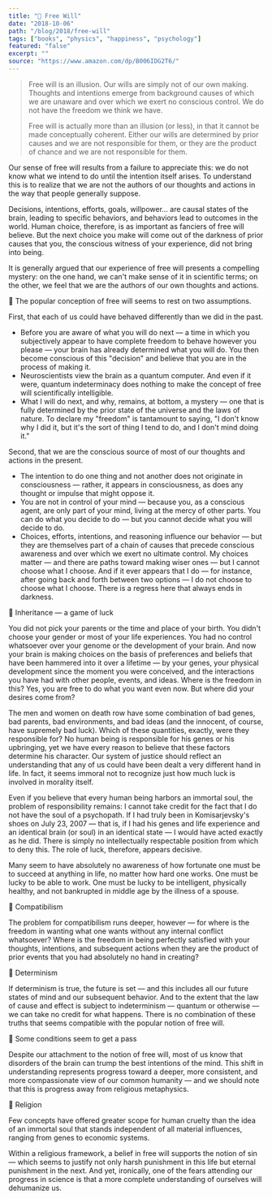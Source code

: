 ```yaml
---
title: "📖 Free Will"
date: "2018-10-06"
path: "/blog/2018/free-will"
tags: ["books", "physics", "happiness", "psychology"]
featured: "false"
excerpt: ""
source: "https://www.amazon.com/dp/B006IDG2T6/"
---
```


> Free will is an illusion. Our wills are simply not of our own making. Thoughts and intentions emerge from background causes of which we are unaware and over which we exert no conscious control. We do not have the freedom we think we have.
>
> Free will is actually more than an illusion (or less), in that it cannot be made conceptually coherent. Either our wills are determined by prior causes and we are not responsible for them, or they are the product of chance and we are not responsible for them.

Our sense of free will results from a failure to appreciate this: we do not know what we intend to do until the intention itself arises. To understand this is to realize that we are not the authors of our thoughts and actions in the way that people generally suppose.

Decisions, intentions, efforts, goals, willpower… are causal states of the brain, leading to specific behaviors, and behaviors lead to outcomes in the world. Human choice, therefore, is as important as fanciers of free will believe. But the next choice you make will come out of the darkness of prior causes that you, the conscious witness of your experience, did not bring into being.

It is generally argued that our experience of free will presents a compelling mystery: on the one hand, we can't make sense of it in scientific terms; on the other, we feel that we are the authors of our own thoughts and actions.

🔖 The popular conception of free will seems to rest on two assumptions.

First, that each of us could have behaved differently than we did in the past.

* Before you are aware of what you will do next — a time in which you subjectively appear to have complete freedom to behave however you please — your brain has already determined what you will do. You then become conscious of this "decision" and believe that you are in the process of making it.
* Neuroscientists view the brain as a quantum computer. And even if it were, quantum indeterminacy does nothing to make the concept of free will scientifically intelligible.
* What I will do next, and why, remains, at bottom, a mystery — one that is fully determined by the prior state of the universe and the laws of nature. To declare my "freedom" is tantamount to saying, "I don't know why I did it, but it's the sort of thing I tend to do, and I don't mind doing it."

Second, that we are the conscious source of most of our thoughts and actions in the present.

* The intention to do one thing and not another does not originate in consciousness — rather, it appears in consciousness, as does any thought or impulse that might oppose it.
* You are not in control of your mind — because you, as a conscious agent, are only part of your mind, living at the mercy of other parts. You can do what you decide to do — but you cannot decide what you will decide to do.
* Choices, efforts, intentions, and reasoning influence our behavior — but they are themselves part of a chain of causes that precede conscious awareness and over which we exert no ultimate control. My choices matter — and there are paths toward making wiser ones — but I cannot choose what I choose. And if it ever appears that I do — for instance, after going back and forth between two options — I do not choose to choose what I choose. There is a regress here that always ends in darkness.

📍 Inheritance — a game of luck

You did not pick your parents or the time and place of your birth. You didn't choose your gender or most of your life experiences. You had no control whatsoever over your genome or the development of your brain. And now your brain is making choices on the basis of preferences and beliefs that have been hammered into it over a lifetime — by your genes, your physical development since the moment you were conceived, and the interactions you have had with other people, events, and ideas. Where is the freedom in this? Yes, you are free to do what you want even now. But where did your desires come from?

The men and women on death row have some combination of bad genes, bad parents, bad environments, and bad ideas (and the innocent, of course, have supremely bad luck). Which of these quantities, exactly, were they responsible for? No human being is responsible for his genes or his upbringing, yet we have every reason to believe that these factors determine his character. Our system of justice should reflect an understanding that any of us could have been dealt a very different hand in life. In fact, it seems immoral not to recognize just how much luck is involved in morality itself.

Even if you believe that every human being harbors an immortal soul, the problem of responsibility remains: I cannot take credit for the fact that I do not have the soul of a psychopath. If I had truly been in Komisarjevsky's shoes on July 23, 2007 — that is, if I had his genes and life experience and an identical brain (or soul) in an identical state — I would have acted exactly as he did. There is simply no intellectually respectable position from which to deny this. The role of luck, therefore, appears decisive.

Many seem to have absolutely no awareness of how fortunate one must be to succeed at anything in life, no matter how hard one works. One must be lucky to be able to work. One must be lucky to be intelligent, physically healthy, and not bankrupted in middle age by the illness of a spouse.

📍 Compatibilism

The problem for compatibilism runs deeper, however — for where is the freedom in wanting what one wants without any internal conflict whatsoever? Where is the freedom in being perfectly satisfied with your thoughts, intentions, and subsequent actions when they are the product of prior events that you had absolutely no hand in creating?

📍 Determinism

If determinism is true, the future is set — and this includes all our future states of mind and our subsequent behavior. And to the extent that the law of cause and effect is subject to indeterminism — quantum or otherwise — we can take no credit for what happens. There is no combination of these truths that seems compatible with the popular notion of free will.

📍 Some conditions seem to get a pass

Despite our attachment to the notion of free will, most of us know that disorders of the brain can trump the best intentions of the mind. This shift in understanding represents progress toward a deeper, more consistent, and more compassionate view of our common humanity — and we should note that this is progress away from religious metaphysics.

📍 Religion

Few concepts have offered greater scope for human cruelty than the idea of an immortal soul that stands independent of all material influences, ranging from genes to economic systems.

Within a religious framework, a belief in free will supports the notion of sin — which seems to justify not only harsh punishment in this life but eternal punishment in the next. And yet, ironically, one of the fears attending our progress in science is that a more complete understanding of ourselves will dehumanize us.